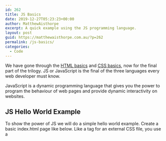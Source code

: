 ```yaml
---
id: 262
title: JS Basics
date: 2019-12-27T05:23:23+00:00
author: MatthewAisthorpe
excerpt: A quick example using the JS programming language.
layout: post
guid: https://matthewaisthorpe.com.au/?p=262
permalink: /js-basics/
categories:
  - Code
---
```

We have gone through the [HTML basics](https://matthewaisthorpe.com.au/html-basics/) and [CSS basics](https://matthewaisthorpe.com.au/css-basics/), now for the final part of the trilogy. JS or JavaScript is the final of the three languages every web developer must know.

JavaScript is a dynamic programming language&nbsp;that gives you the power to program the behaviour of web pages and provide&nbsp;dynamic interactivity on websites.

## JS Hello World Example

To show the power of JS we will do a simple hello world example. Create a basic index.html page like below. Like a <link> tag for an external CSS file, you use a <script> tag with a _src_ attribute to include an external JS file. 

<pre class="wp-block-code"><code>&lt;!DOCTYPE html>
&lt;html>
    &lt;head>
    &lt;/head>
    &lt;body>
        &lt;h1>&lt;/h1>
        &lt;script src="js/main.js">&lt;/script>
    &lt;/body>
&lt;/html></code></pre>

In the main.js file

<pre class="wp-block-code"><code>var header = document.querySelector('h1');
header.textContent = 'Hello world!';</code></pre>

When you run the html page you will now see &#8220;Hello World!&#8221; displayed on the page. 

### What just happened?

In our external JS file on line 1 we find the <h1> element on the page using the querySelector function and assign it to a variable called _header_. Similar to how we use CSS selectors. With _header_ declared we then change the textContent property to &#8220;Hello World!&#8221;.

## JS expanded

The Hello World example I ran you through is just a small part of the power of javascript. You can use javascript to trigger actions when a button is clicked, populate content on the web page from another website when it first loads and so much more.